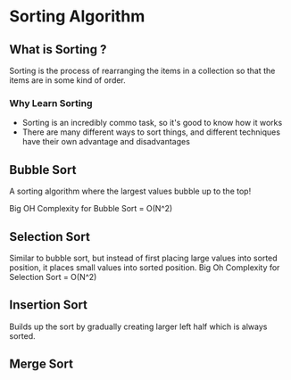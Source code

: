 # Sorting Algorithm

## What is Sorting ?

Sorting is the process of rearranging the items in a collection so that the items are in some kind of order.

### Why Learn Sorting

- Sorting is an incredibly commo task, so it's good to know how it works
- There are many different ways to sort things, and different techniques have their own advantage and disadvantages

## Bubble Sort

A sorting algorithm where the largest values bubble up to the top!

Big OH Complexity for Bubble Sort = O(N^2)

## Selection Sort

Similar to bubble sort, but instead of first placing large values into sorted position, it places small values into sorted position.
Big Oh Complexity for Selection Sort = O(N^2)

## Insertion Sort

Builds up the sort by gradually creating larger left half which is always sorted.

## Merge Sort


